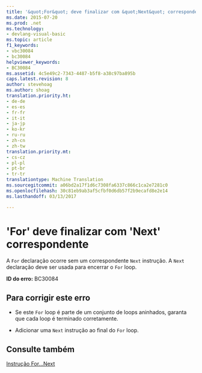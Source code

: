 ```yaml
---
title: '&quot;For&quot; deve finalizar com &quot;Next&quot; correspondente | Documentos do Microsoft'
ms.date: 2015-07-20
ms.prod: .net
ms.technology:
- devlang-visual-basic
ms.topic: article
f1_keywords:
- vbc30084
- bc30084
helpviewer_keywords:
- BC30084
ms.assetid: 4c5e49c2-7343-4487-b5f8-a38c97ba895b
caps.latest.revision: 8
author: stevehoag
ms.author: shoag
translation.priority.ht:
- de-de
- es-es
- fr-fr
- it-it
- ja-jp
- ko-kr
- ru-ru
- zh-cn
- zh-tw
translation.priority.mt:
- cs-cz
- pl-pl
- pt-br
- tr-tr
translationtype: Machine Translation
ms.sourcegitcommit: a06bd2a17f1d6c7308fa6337c866c1ca2e7281c0
ms.openlocfilehash: 30c81eb9ab3af5cfbf0d6db57f2b9ecafd8e2e14
ms.lasthandoff: 03/13/2017

---
```

# <a name="39for39-must-end-with-a-matching-39next39"></a>'For' deve finalizar com 'Next' correspondente
A `For` declaração ocorre sem um correspondente `Next` instrução. A `Next` declaração deve ser usada para encerrar o `For` loop.  
  
 **ID do erro:** BC30084  
  
## <a name="to-correct-this-error"></a>Para corrigir este erro  
  
-   Se este `For` loop é parte de um conjunto de loops aninhados, garanta que cada loop é terminado corretamente.  
  
-   Adicionar uma `Next` instrução ao final do `For` loop.  
  
## <a name="see-also"></a>Consulte também  
 [Instrução For...Next](../../visual-basic/language-reference/statements/for-next-statement.md)
